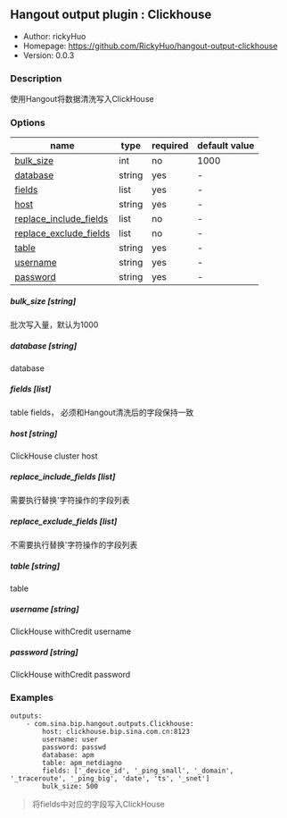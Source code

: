 ## Hangout output plugin : Clickhouse

* Author: rickyHuo
* Homepage: https://github.com/RickyHuo/hangout-output-clickhouse
* Version: 0.0.3

### Description

使用Hangout将数据清洗写入ClickHouse

### Options

| name | type | required | default value |
| --- | --- | --- | --- |
| [bulk_size](#bulk_size-list) | int | no | 1000 |
| [database](#database-string) | string | yes | - |
| [fields](#fields-list) | list | yes | - |
| [host](#host-string) | string | yes | - |
| [replace_include_fields](#replace_include_fields-list) | list | no | - |
| [replace_exclude_fields](#replace_exclude_fields-list) | list | no | - |
| [table](#table-string) | string | yes | - |
| [username](#username-string) | string | yes | - |
| [password](#password-string) | string | yes | - |

##### bulk_size [string]

批次写入量，默认为1000

##### database [string]

database

##### fields [list]

table fields， 必须和Hangout清洗后的字段保持一致

##### host [string]

ClickHouse cluster host

##### replace_include_fields [list]

需要执行替换'字符操作的字段列表

##### replace_exclude_fields [list]

不需要执行替换'字符操作的字段列表

##### table [string]

table

##### username [string]

ClickHouse withCredit username

##### password [string]

ClickHouse withCredit password

### Examples

```
outputs:
    - com.sina.bip.hangout.outputs.Clickhouse:
        host: clickhouse.bip.sina.com.cn:8123
        username: user
        password: passwd
        database: apm
        table: apm_netdiagno
        fields: ['_device_id', '_ping_small', '_domain', '_traceroute', '_ping_big', 'date', 'ts', '_snet']
        bulk_size: 500
```

> 将fields中对应的字段写入ClickHouse

